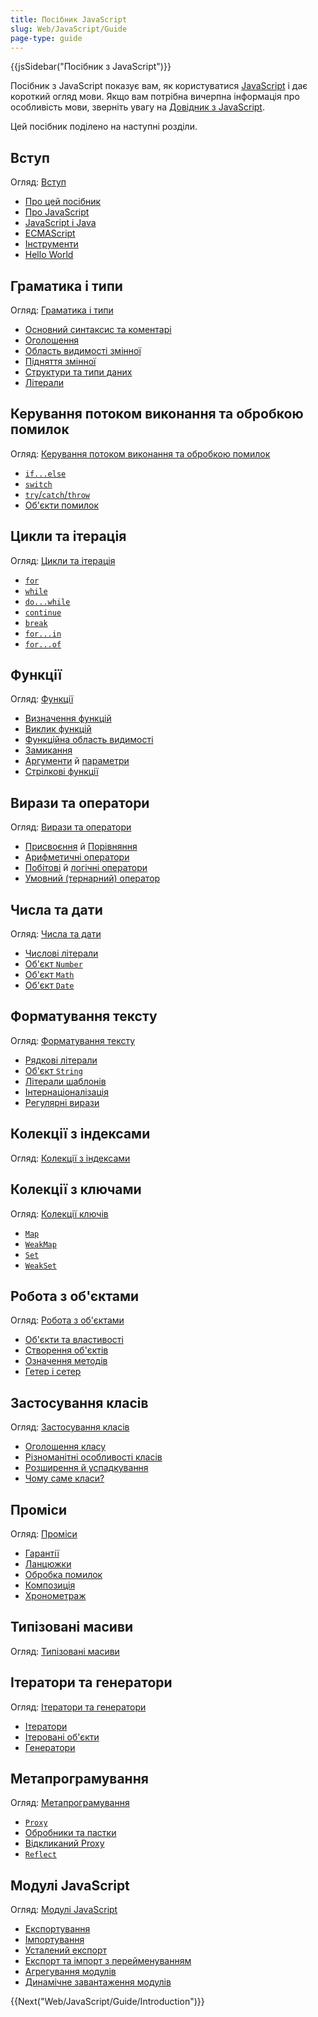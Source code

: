 ```yaml
---
title: Посібник JavaScript
slug: Web/JavaScript/Guide
page-type: guide
---
```


{{jsSidebar("Посібник з JavaScript")}}

Посібник з JavaScript показує вам, як користуватися [JavaScript](/uk/docs/Web/JavaScript) і дає короткий огляд мови. Якщо вам потрібна вичерпна інформація про особливість мови, зверніть увагу на [Довідник з JavaScript](/uk/docs/Web/JavaScript/Reference).

Цей посібник поділено на наступні розділи.

## Вступ

Огляд: [Вступ](/uk/docs/Web/JavaScript/Guide/Introduction)

- [Про цей посібник](/uk/docs/Web/JavaScript/Guide/Introduction#de-znaity-informatsiiu-pro-javascript)
- [Про JavaScript](/uk/docs/Web/JavaScript/Guide/Introduction#shcho-take-javascript)
- [JavaScript і Java](/uk/docs/Web/JavaScript/Guide/Introduction#javascript-i-java)
- [ECMAScript](/uk/docs/Web/JavaScript/Guide/Introduction#javascript-i-spetsyfikatsiia-ecmascript)
- [Інструменти](/uk/docs/Web/JavaScript/Guide/Introduction#znaiomstvo-z-javascript)
- [Hello World](/uk/docs/Web/JavaScript/Guide/Introduction#pryvit-svite)

## Граматика і типи

Огляд: [Граматика і типи](/uk/docs/Web/JavaScript/Guide/Grammar_and_types)

- [Основний синтаксис та коментарі](/uk/docs/Web/JavaScript/Guide/Grammar_and_types#osnovy)
- [Оголошення](/uk/docs/Web/JavaScript/Guide/Grammar_and_types#oholoshennia)
- [Область видимості змінної](/uk/docs/Web/JavaScript/Guide/Grammar_and_types#oblast-vydymosti-zminnoii)
- [Підняття змінної](/uk/docs/Web/JavaScript/Guide/Grammar_and_types#pidniattia-zminnoii)
- [Структури та типи даних](/uk/docs/Web/JavaScript/Guide/Grammar_and_types#struktury-danykh-i-typy)
- [Літерали](/uk/docs/Web/JavaScript/Guide/Grammar_and_types#literaly)

## Керування потоком виконання та обробкою помилок

Огляд: [Керування потоком виконання та обробкою помилок](/uk/docs/Web/JavaScript/Guide/Control_flow_and_error_handling)

- [`if...else`](/uk/docs/Web/JavaScript/Guide/Control_flow_and_error_handling#instruktsiia-if...else)
- [`switch`](/uk/docs/Web/JavaScript/Guide/Control_flow_and_error_handling#instruktsiia-switch)
- [`try`/`catch`/`throw`](/uk/docs/Web/JavaScript/Guide/Control_flow_and_error_handling#instruktsii-obrobky-vyniatkiv)
- [Об'єкти помилок](/uk/docs/Web/JavaScript/Guide/Control_flow_and_error_handling#vykorystannia-obiektiv-pomylok)

## Цикли та ітерація

Огляд: [Цикли та ітерація](/uk/docs/Web/JavaScript/Guide/Loops_and_iteration)

- [`for`](/uk/docs/Web/JavaScript/Guide/Loops_and_iteration#instruktsiia-for)
- [`while`](/uk/docs/Web/JavaScript/Guide/Loops_and_iteration#instruktsiia-while)
- [`do...while`](/uk/docs/Web/JavaScript/Guide/Loops_and_iteration#instruktsiia-dowhile)
- [`continue`](/uk/docs/Web/JavaScript/Guide/Loops_and_iteration#instruktsiia-continue)
- [`break`](/uk/docs/Web/JavaScript/Guide/Loops_and_iteration#instruktsiia-break)
- [`for...in`](/uk/docs/Web/JavaScript/Guide/Loops_and_iteration#instruktsiia-forin)
- [`for...of`](/uk/docs/Web/JavaScript/Guide/Loops_and_iteration#instruktsiia-forof)

## Функції

Огляд: [Функції](/uk/docs/Web/JavaScript/Guide/Functions)

- [Визначення функцій](/uk/docs/Web/JavaScript/Guide/Functions#vyznachennia-funktsii)
- [Виклик функцій](/uk/docs/Web/JavaScript/Guide/Functions#vyklyk-funktsii)
- [Функційна область видимості](/uk/docs/Web/JavaScript/Guide/Functions#funktsiina-oblast-vydymosti)
- [Замикання](/uk/docs/Web/JavaScript/Guide/Functions#zamykannia)
- [Аргументи](/uk/docs/Web/JavaScript/Guide/Functions#vykorystannia-obiekta-arguments) й [параметри](/uk/docs/Web/JavaScript/Guide/Functions#parametry-funktsii)
- [Стрілкові функції](/uk/docs/Web/JavaScript/Guide/Functions#strilkovi-funktsii)

## Вирази та оператори

Огляд: [Вирази та оператори](/uk/docs/Web/JavaScript/Guide/Expressions_and_operators)

- [Присвоєння](/uk/docs/Web/JavaScript/Guide/Expressions_and_operators#operatory-prysvoiennia) й [Порівняння](/uk/docs/Web/JavaScript/Guide/Expressions_and_operators#operatory-porivniannia)
- [Арифметичні оператори](/uk/docs/Web/JavaScript/Guide/Expressions_and_operators#aryfmetychni-operatory)
- [Побітові](/uk/docs/Web/JavaScript/Guide/Expressions_and_operators#bitovi-operatory) й [логічні оператори](/uk/docs/Web/JavaScript/Guide/Expressions_and_operators#lohichni-operatory)
- [Умовний (тернарний) оператор](/uk/docs/Web/JavaScript/Guide/Expressions_and_operators#umovnyi-ternarnyi-operator)

## Числа та дати

Огляд: [Числа та дати](/uk/docs/Web/JavaScript/Guide/Numbers_and_dates)

- [Числові літерали](/uk/docs/Web/JavaScript/Guide/Numbers_and_dates#chysla)
- [Об'єкт `Number`](/uk/docs/Web/JavaScript/Guide/Numbers_and_dates#obiekt-number)
- [Об'єкт `Math`](/uk/docs/Web/JavaScript/Guide/Numbers_and_dates#obiekt-math)
- [Об'єкт `Date`](/uk/docs/Web/JavaScript/Guide/Numbers_and_dates#obiekt-date)

## Форматування тексту

Огляд: [Форматування тексту](/uk/docs/Web/JavaScript/Guide/Text_formatting)

- [Рядкові літерали](/uk/docs/Web/JavaScript/Guide/Text_formatting#riadkovi-literaly)
- [Об'єкт `String`](/uk/docs/Web/JavaScript/Guide/Text_formatting#obiekty-string)
- [Літерали шаблонів](/uk/docs/Web/JavaScript/Guide/Text_formatting#bahatoriadkovi-shablonni-literaly)
- [Інтернаціоналізація](/uk/docs/Web/JavaScript/Guide/Text_formatting#internatsionalizatsiia)
- [Регулярні вирази](/uk/docs/Web/JavaScript/Guide/Regular_expressions)

## Колекції з індексами

Огляд: [Колекції з індексами](/uk/docs/Web/JavaScript/Guide/Indexed_collections)

## Колекції з ключами

Огляд: [Колекції ключів](/uk/docs/Web/JavaScript/Guide/Keyed_collections)

- [`Map`](/uk/docs/Web/JavaScript/Guide/Keyed_collections#obiekt-map)
- [`WeakMap`](/uk/docs/Web/JavaScript/Guide/Keyed_collections#obiekt-weakmap)
- [`Set`](/uk/docs/Web/JavaScript/Guide/Keyed_collections#obiekt-set)
- [`WeakSet`](/uk/docs/Web/JavaScript/Guide/Keyed_collections#obiekt-weakset)

## Робота з об'єктами

Огляд: [Робота з об'єктами](/uk/docs/Web/JavaScript/Guide/Working_with_objects)

- [Об'єкти та властивості](/uk/docs/Web/JavaScript/Guide/Working_with_objects#obiekty-i-vlastyvosti)
- [Створення об'єктів](/uk/docs/Web/JavaScript/Guide/Working_with_objects#stvorennia-novykh-obiektiv)
- [Означення методів](/uk/docs/Web/JavaScript/Guide/Working_with_objects#oznachennia-metodiv)
- [Гетер і сетер](/uk/docs/Web/JavaScript/Guide/Working_with_objects#oznachennia-heteriv-ta-seteriv)

## Застосування класів

Огляд: [Застосування класів](/uk/docs/Web/JavaScript/Guide/Using_classes)

- [Оголошення класу](/uk/docs/Web/JavaScript/Guide/Using_classes#oholoshennia-klasu)
- [Різноманітні особливості класів](/uk/docs/Web/JavaScript/Guide/Using_classes#konstruktor)
- [Розширення й успадкування](/uk/docs/Web/JavaScript/Guide/Using_classes#extends-y-uspadkuvannia)
- [Чому саме класи?](/uk/docs/Web/JavaScript/Guide/Using_classes#chomu-same-klasy)

## Проміси

Огляд: [Проміси](/uk/docs/Web/JavaScript/Guide/Using_promises)

- [Гарантії](/uk/docs/Web/JavaScript/Guide/Using_promises#harantii)
- [Ланцюжки](/uk/docs/Web/JavaScript/Guide/Using_promises#utvorennia-lantsiuzhkiv)
- [Обробка помилок](/uk/docs/Web/JavaScript/Guide/Using_promises#obrobka-pomylok)
- [Композиція](/uk/docs/Web/JavaScript/Guide/Using_promises#kompozytsiia)
- [Хронометраж](/uk/docs/Web/JavaScript/Guide/Using_promises#khronometrazh)

## Типізовані масиви

Огляд: [Типізовані масиви](/uk/docs/Web/JavaScript/Guide/Typed_arrays)

## Ітератори та генератори

Огляд: [Ітератори та генератори](/uk/docs/Web/JavaScript/Guide/Iterators_and_generators)

- [Ітератори](/uk/docs/Web/JavaScript/Guide/Iterators_and_generators#iteratory)
- [Ітеровані об'єкти](/uk/docs/Web/JavaScript/Guide/Iterators_and_generators#iterovani-obiekty)
- [Генератори](/uk/docs/Web/JavaScript/Guide/Iterators_and_generators#funktsii-heneratory)

## Метапрограмування

Огляд: [Метапрограмування](/uk/docs/Web/JavaScript/Guide/Meta_programming)

- [`Proxy`](/uk/docs/Web/JavaScript/Guide/Meta_programming#prokladky)
- [Обробники та пастки](/uk/docs/Web/JavaScript/Guide/Meta_programming#obrobnyky-y-pastky)
- [Відкликаний Proxy](/uk/docs/Web/JavaScript/Guide/Meta_programming#vidklykanyi-proxy)
- [`Reflect`](/uk/docs/Web/JavaScript/Guide/Meta_programming#refleksiia)

## Модулі JavaScript

Огляд: [Модулі JavaScript](/uk/docs/Web/JavaScript/Guide/Modules)

- [Експортування](/uk/docs/Web/JavaScript/Guide/Modules#eksport-mozhlyvostei-modulia)
- [Імпортування](/uk/docs/Web/JavaScript/Guide/Modules#import-mozhlyvostei-do-stsenariiu)
- [Усталений експорт](/uk/docs/Web/JavaScript/Guide/Modules#ustalenyi-eksport-proty-imenovanoho-eksportu)
- [Експорт та імпорт з перейменуванням](/uk/docs/Web/JavaScript/Guide/Modules#import-ta-eksport-z-pereimenuvanniam)
- [Агрегування модулів](/uk/docs/Web/JavaScript/Guide/Modules#ahrehuvannia-moduliv)
- [Динамічне завантаження модулів](/uk/docs/Web/JavaScript/Guide/Modules#dynamichne-zavantazhennia-moduliv)

{{Next("Web/JavaScript/Guide/Introduction")}}
